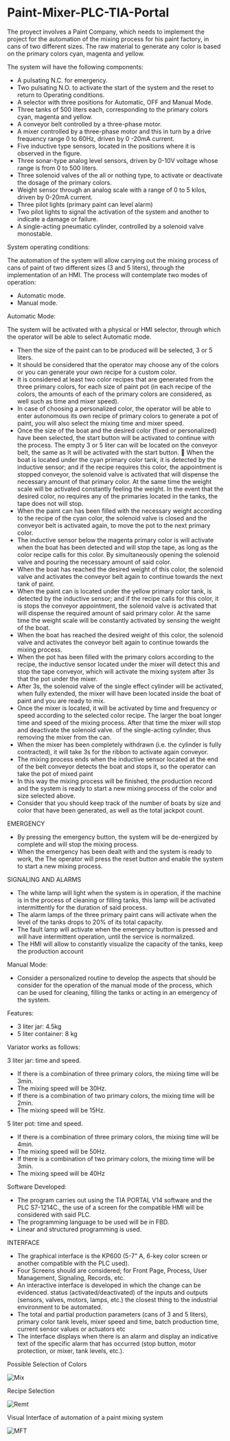 # Paint-Mixer-PLC-TIA-Portal
The proyect involves a Paint Company, which needs to implement the project for the automation of the
mixing process for his paint factory, in cans of two different sizes.
The raw material to generate any color is based on the primary colors cyan,
magenta and yellow.

The system will have the following components:

* A pulsating N.C. for emergency.
* Two pulsating N.O. to activate the start of the system and the reset to return to
Operating conditions.
* A selector with three positions for Automatic, OFF and Manual Mode.
* Three tanks of 500 liters each, corresponding to the primary colors
cyan, magenta and yellow.
* A conveyor belt controlled by a three-phase motor.
* A mixer controlled by a three-phase motor and this in turn by a drive
frequency range 0 to 60Hz, driven by 0 -20mA current.
* Five inductive type sensors, located in the positions where it is observed
in the figure.
* Three sonar-type analog level sensors, driven by 0-10V voltage
whose range is from 0 to 500 liters.
* Three solenoid valves of the all or nothing type, to activate or deactivate the dosage
of the primary colors.
* Weight sensor through an analog scale with a range of 0 to 5 kilos,
driven by 0-20mA current.
* Three pilot lights (primary paint can level alarm)
* Two pilot lights to signal the activation of the system and another to indicate a
damage or failure.
* A single-acting pneumatic cylinder, controlled by a solenoid valve
monostable.

System operating conditions:

The automation of the system will allow carrying out the mixing process of cans
of paint of two different sizes (3 and 5 liters), through the implementation of
an HMI.
The process will contemplate two modes of operation:

* Automatic mode.
* Manual mode.

Automatic Mode:

The system will be activated with a physical or HMI selector, through which the
operator will be able to select Automatic mode.
* Then the size of the paint can to be produced will be selected, 3 or 5 liters.
* It should be considered that the operator may choose any of the colors
or you can generate your own recipe for a custom color.
* It is considered at least two color recipes that are generated from the three
primary colors, for each size of paint pot (in each recipe of the
colors, the amounts of each of the primary colors are considered, as well
such as time and mixer speed).
* In case of choosing a personalized color, the operator will be able to enter
autonomous its own recipe of primary colors to generate a pot of paint,
you will also select the mixing time and mixer speed.
* Once the size of the boat and the desired color (fixed or personalized) have been selected,
the start button will be activated to continue with the process.
The empty 3 or 5 liter can will be located on the conveyor belt, the same as
It will be activated with the start button.
 When the boat is located under the cyan primary color tank, it is detected
by the inductive sensor; and if the recipe requires this color, the appointment is stopped
conveyor, the solenoid valve is activated that will dispense the necessary amount
of that primary color. At the same time the weight scale will be activated
constantly feeling the weight. In the event that the desired color, no
requires any of the primaries located in the tanks, the tape does not
will stop.
* When the paint can has been filled with the necessary weight according to the recipe of the
cyan color, the solenoid valve is closed and the conveyor belt is activated
again, to move the pot to the next primary color.
* The inductive sensor below the magenta primary color is
will activate when the boat has been detected and will stop the tape, as long as
the color recipe calls for this color. By simultaneously opening the solenoid valve and
pouring the necessary amount of said color.
* When the boat has reached the desired weight of this color, the
solenoid valve and activates the conveyor belt again to continue towards
the next tank of paint.
* When the paint can is located under the yellow primary color tank,
is detected by the inductive sensor; and if the recipe calls for this color, it is
stops the conveyor appointment, the solenoid valve is activated that will dispense the
required amount of said primary color. At the same time the weight scale will be
constantly activated by sensing the weight of the boat.
* When the boat has reached the desired weight of this color, the
solenoid valve and activates the conveyor belt again to continue towards
the mixing process.
* When the pot has been filled with the primary colors according to the recipe,
the inductive sensor located under the mixer will detect this and stop the tape
conveyor, which will activate the mixing system after 3s that the
pot under the mixer.
* After 3s, the solenoid valve of the single effect cylinder will be activated, when
fully extended, the mixer will have been located inside the boat
of paint and you are ready to mix.
* Once the mixer is located, it will be activated by time and frequency or
speed according to the selected color recipe. The larger the boat
longer time and speed of the mixing process.
After that time the mixer will stop and deactivate the solenoid valve.
of the single-acting cylinder, thus removing the mixer from the can.
* When the mixer has been completely withdrawn (i.e. the cylinder is
fully contracted), it will take 3s for the ribbon to activate again
conveyor.
* The mixing process ends when the inductive sensor located at the end of the belt
conveyor detects the boat and stops it, so the operator can take the
pot of mixed paint
* In this way the mixing process will be finished, the
production record and the system is ready to start a new
mixing process of the color and size selected above.
* Consider that you should keep track of the number of boats by size and color
that have been generated, as well as the total jackpot count.

EMERGENCY

* By pressing the emergency button, the system will be de-energized by
complete and will stop the mixing process.
* When the emergency has been dealt with and the system is ready to work, the
The operator will press the reset button and enable the system to start a new
mixing process.

SIGNALING AND ALARMS

* The white lamp will light when the system is in
operation, if the machine is in the process of cleaning or filling
tanks, this lamp will be activated intermittently for the duration of said
process.
* The alarm lamps of the three primary paint cans will activate when
the level of the tanks drops to 20% of its total capacity.
* The fault lamp will activate when the emergency button is pressed
and will have intermittent operation, until the service is normalized.
* The HMI will allow to constantly visualize the capacity of the tanks, keep the
production account

Manual Mode:

* Consider a personalized routine to develop the aspects that should be
consider for the operation of the manual mode of the process, which can be
used for cleaning, filling the tanks or acting in an emergency of the
system.

Features:

* 3 liter jar: 4.5kg
* 5 liter container: 8 kg

Variator works as follows:

3 liter jar: time and speed.
* If there is a combination of three primary colors, the mixing time will be
3min.
* The mixing speed will be 30Hz.
* If there is a combination of two primary colors, the mixing time will be
2min.
* The mixing speed will be 15Hz.

5 liter pot: time and speed.
* If there is a combination of three primary colors, the mixing time will be
4min.
* The mixing speed will be 50Hz.
* If there is a combination of two primary colors, the mixing time will be
3min.
* The mixing speed will be 40Hz


Software Developed:

* The program carries out using the TIA PORTAL V14 software and the
PLC S7-1214C., the use of a screen for the compatible HMI will be considered
with said PLC.
* The programming language to be used will be in FBD.
* Linear and structured programming is used.

INTERFACE

* The graphical interface is the KP600 (5-7” A,
6-key color screen or another compatible with the PLC used).
* Four Screens should are considered; for Front Page,
Process, User Management, Signaling, Records, etc.
* An interactive interface is developed in which the change can be evidenced.
status (activated/deactivated) of the inputs and outputs (sensors, valves,
motors, lamps, etc.) the closest thing to the industrial environment to be automated.
* The total and partial production parameters (cans of
3 and 5 liters), primary color tank levels, mixer speed and time, batch production time, current sensor values or
actuators etc
* The interface displays when there is an alarm and display an indicative text
of the specific alarm that has occurred (stop button, motor protection,
or mixer, tank levels, etc.).


Possible Selection of Colors

![Mix](https://github.com/Picardo31/Paint-Mixer-PLC-TIA-Portal/assets/70179309/c9cceb7e-f9a4-4c8b-81ef-aed835e87dd5)

Recipe Selection

![Remt](https://github.com/Picardo31/Paint-Mixer-PLC-TIA-Portal/assets/70179309/bce59e8e-56b8-4e49-8123-d81446bb607c)

Visual Interface of automation of a paint mixing system

![MFT](https://github.com/Picardo31/Paint-Mixer-PLC-TIA-Portal/assets/70179309/5ebe6f15-da13-4f3c-8cfe-1047a702aab6)
